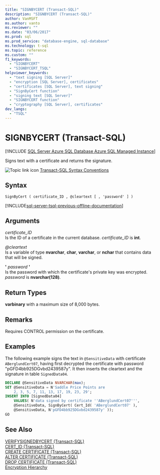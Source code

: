 ```yaml
---
title: "SIGNBYCERT (Transact-SQL)"
description: "SIGNBYCERT (Transact-SQL)"
author: VanMSFT
ms.author: vanto
ms.reviewer: ""
ms.date: "03/06/2017"
ms.prod: sql
ms.prod_service: "database-engine, sql-database"
ms.technology: t-sql
ms.topic: reference
ms.custom: ""
f1_keywords:
  - "SIGNBYCERT"
  - "SIGNBYCERT_TSQL"
helpviewer_keywords:
  - "text signing [SQL Server]"
  - "encryption [SQL Server], certificates"
  - "certificates [SQL Server], text signing"
  - "SignByCert function"
  - "signing text [SQL Server]"
  - "SIGNBYCERT function"
  - "cryptography [SQL Server], certificates"
dev_langs:
  - "TSQL"
---
```

# SIGNBYCERT (Transact-SQL)
[!INCLUDE [SQL Server Azure SQL Database Azure SQL Managed Instance](../../includes/applies-to-version/sql-asdb-asdbmi.md)]

  Signs text with a certificate and returns the signature.  
  
 ![Topic link icon](../../database-engine/configure-windows/media/topic-link.gif "Topic link icon") [Transact-SQL Syntax Conventions](../../t-sql/language-elements/transact-sql-syntax-conventions-transact-sql.md)  
  
## Syntax  
  
```syntaxsql 
SignByCert ( certificate_ID , @cleartext [ , 'password' ] )  
```  
  
[!INCLUDE[sql-server-tsql-previous-offline-documentation](../../includes/sql-server-tsql-previous-offline-documentation.md)]

## Arguments
 *certificate_ID*  
 Is the ID of a certificate in the current database. *certificate_ID* is **int**.  
  
 *\@cleartext*  
 Is a variable of type **nvarchar**, **char**, **varchar**, or **nchar** that contains data that will be signed.  
  
 **'** *password* **'**  
 Is the password with which the certificate's private key was encrypted. *password* is **nvarchar(128)**.  
  
## Return Types  
 **varbinary** with a maximum size of 8,000 bytes.  
  
## Remarks  
 Requires CONTROL permission on the certificate.  
  
## Examples  
 The following example signs the text in `@SensitiveData` with certificate `ABerglundCert07`, having first decrypted the certificate with password "pGFD4bb925DGvbd2439587y". It then inserts the cleartext and the signature in table `SignedData04`.  
  
```sql  
DECLARE @SensitiveData NVARCHAR(max);  
SET @SensitiveData = N'Saddle Price Points are   
    2, 3, 5, 7, 11, 13, 17, 19, 23, 29';  
INSERT INTO [SignedData04]  
    VALUES( N'data signed by certificate ''ABerglundCert07''',  
    @SensitiveData, SignByCert( Cert_Id( 'ABerglundCert07' ),   
    @SensitiveData, N'pGFD4bb925DGvbd2439587y' ));  
GO  
```  
  
## See Also  
 [VERIFYSIGNEDBYCERT &#40;Transact-SQL&#41;](../../t-sql/functions/verifysignedbycert-transact-sql.md)   
 [CERT_ID &#40;Transact-SQL&#41;](../../t-sql/functions/cert-id-transact-sql.md)   
 [CREATE CERTIFICATE &#40;Transact-SQL&#41;](../../t-sql/statements/create-certificate-transact-sql.md)   
 [ALTER CERTIFICATE &#40;Transact-SQL&#41;](../../t-sql/statements/alter-certificate-transact-sql.md)   
 [DROP CERTIFICATE &#40;Transact-SQL&#41;](../../t-sql/statements/drop-certificate-transact-sql.md)   
 [Encryption Hierarchy](../../relational-databases/security/encryption/encryption-hierarchy.md)  
  
  
